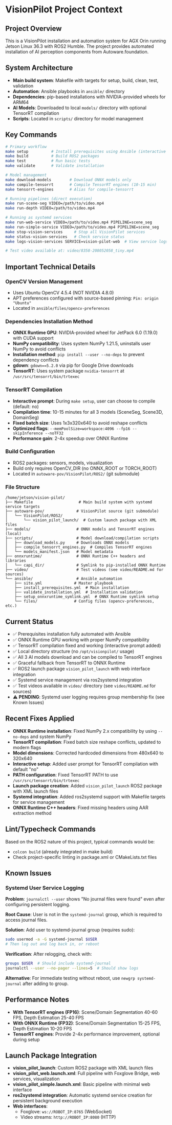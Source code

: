 # VisionPilot Project Context

## Project Overview
This is a VisionPilot installation and automation system for AGX Orin running Jetson Linux 36.3 with ROS2 Humble. The project provides automated installation of AI perception components from Autoware.foundation.

## System Architecture
- **Main build system**: Makefile with targets for setup, build, clean, test, validation
- **Automation**: Ansible playbooks in `ansible/` directory
- **Dependencies**: pip-based installations with NVIDIA-provided wheels for ARM64
- **AI Models**: Downloaded to local `models/` directory with optional TensorRT compilation
- **Scripts**: Located in `scripts/` directory for model management

## Key Commands
```bash
# Primary workflow
make setup          # Install prerequisites using Ansible (interactive TensorRT prompt)
make build          # Build ROS2 packages
make test           # Run basic tests
make validate       # Validate installation

# Model management
make download-models        # Download ONNX models only
make compile-tensorrt       # Compile TensorRT engines (10-15 min)
make tensorrt-engines       # Alias for compile-tensorrt

# Running pipelines (direct execution)
make run-scene-seg VIDEO=/path/to/video.mp4
make run-depth VIDEO=/path/to/video.mp4

# Running as systemd services
make run-web-service VIDEO=/path/to/video.mp4 PIPELINE=scene_seg
make run-simple-service VIDEO=/path/to/video.mp4 PIPELINE=scene_seg
make stop-vision-services     # Stop all VisionPilot services
make status-vision-services   # Check service status
make logs-vision-services SERVICE=vision-pilot-web  # View service logs

# Test video available at: video/8358-208052058_tiny.mp4
```

## Important Technical Details

### OpenCV Version Management
- Uses Ubuntu OpenCV 4.5.4 (NOT NVIDIA 4.8.0)
- APT preferences configured with source-based pinning: `Pin: origin "Ubuntu"`
- Located in `ansible/files/opencv-preferences`

### Dependencies Installation Method
- **ONNX Runtime GPU**: NVIDIA-provided wheel for JetPack 6.0 (1.19.0) with CUDA support
- **NumPy compatibility**: Uses system NumPy 1.21.5, uninstalls user NumPy to avoid conflicts
- **Installation method**: `pip install --user --no-deps` to prevent dependency conflicts
- **gdown**: `gdown==5.2.0` via pip for Google Drive downloads
- **TensorRT**: Uses system package `nvidia-tensorrt` at `/usr/src/tensorrt/bin/trtexec`

### TensorRT Compilation
- **Interactive prompt**: During `make setup`, user can choose to compile (default: no)
- **Compilation time**: 10-15 minutes for all 3 models (SceneSeg, Scene3D, DomainSeg)
- **Fixed batch size**: Uses 1x3x320x640 to avoid reshape conflicts
- **Optimized flags**: `--memPoolSize=workspace:4096 --fp16 --skipInference --noTF32`
- **Performance gain**: 2-4x speedup over ONNX Runtime

### Build Configuration
- ROS2 packages: sensors, models, visualization
- Build only requires OpenCV_DIR (no ONNX_ROOT or TORCH_ROOT)
- Located in `autoware-pov/VisionPilot/ROS2/` (git submodule)

### File Structure
```
/home/jetson/vision-pilot/
├── Makefile                    # Main build system with systemd service targets
├── autoware-pov/              # VisionPilot source (git submodule)
│   └── VisionPilot/ROS2/
│       └── vision_pilot_launch/  # Custom launch package with XML files
├── models/                    # ONNX models and TensorRT engines (local)
├── scripts/                   # Model download/compilation scripts
│   ├── download_models.py     # Downloads ONNX models
│   ├── compile_tensorrt_engines.py  # Compiles TensorRT engines
│   └── models_manifest.json   # Model metadata
├── onnxruntime/               # ONNX Runtime C++ headers and libraries
│   └── capi_dir/              # Symlink to pip-installed ONNX Runtime
├── video/                     # Test videos (see video/README.md for sources)
└── ansible/                   # Ansible automation
    ├── site.yml              # Master playbook
    ├── install_prerequisites.yml  # Main installation
    ├── validate_installation.yml  # Installation validation
    ├── setup_onnxruntime_symlink.yml  # ONNX Runtime symlink setup
    └── files/                # Config files (opencv-preferences, etc.)
```

## Current Status
- ✅ Prerequisites installation fully automated with Ansible
- ✅ ONNX Runtime GPU working with proper NumPy compatibility
- ✅ TensorRT compilation fixed and working (interactive prompt added)
- ✅ Local directory structure (no `/opt/visionpilot/` usage)
- ✅ All 3 AI models download and can be compiled to TensorRT engines
- ✅ Graceful fallback from TensorRT to ONNX Runtime
- ✅ ROS2 launch package `vision_pilot_launch` with web interface integration
- ✅ Systemd service management via ros2systemd integration
- ✅ Test videos available in `video/` directory (see `video/README.md` for sources)
- ⚠️ **PENDING**: Systemd user logging requires group membership fix (see Known Issues)

## Recent Fixes Applied
- **ONNX Runtime installation**: Fixed NumPy 2.x compatibility by using `--no-deps` and system NumPy
- **TensorRT compilation**: Fixed batch size reshape conflicts, updated to modern flags
- **Model dimensions**: Corrected hardcoded dimensions from 480x640 to 320x640
- **Interactive setup**: Added user prompt for TensorRT compilation with default "no"
- **PATH configuration**: Fixed TensorRT PATH to use `/usr/src/tensorrt/bin/trtexec`
- **Launch package creation**: Added `vision_pilot_launch` ROS2 package with XML launch files
- **Systemd integration**: Added ros2systemd support with Makefile targets for service management
- **ONNX Runtime C++ headers**: Fixed missing headers using AAR extraction method

## Lint/Typecheck Commands
Based on the ROS2 nature of this project, typical commands would be:
- `colcon build` (already integrated in make build)
- Check project-specific linting in package.xml or CMakeLists.txt files

## Known Issues

### Systemd User Service Logging
**Problem**: `journalctl --user` shows "No journal files were found" even after configuring persistent logging.

**Root Cause**: User is not in the `systemd-journal` group, which is required to access journal files.

**Solution**: Add user to systemd-journal group (requires sudo):
```bash
sudo usermod -a -G systemd-journal $USER
# Then log out and log back in, or reboot
```

**Verification**: After relogging, check with:
```bash
groups $USER  # Should include systemd-journal
journalctl --user --no-pager --lines=5  # Should show logs
```

**Alternative**: For immediate testing without reboot, use `newgrp systemd-journal` after adding to group.

## Performance Notes
- **With TensorRT engines (FP16)**: Scene/Domain Segmentation 40-60 FPS, Depth Estimation 25-40 FPS
- **With ONNX Runtime (FP32)**: Scene/Domain Segmentation 15-25 FPS, Depth Estimation 10-20 FPS
- **TensorRT engines**: Provide 2-4x performance improvement, optional during setup

## Launch Package Integration
- **vision_pilot_launch**: Custom ROS2 package with XML launch files
- **vision_pilot_web.launch.xml**: Full pipeline with Foxglove Bridge, web services, visualization
- **vision_pilot_simple.launch.xml**: Basic pipeline with minimal web interface
- **ros2systemd integration**: Automatic systemd service creation for persistent background execution
- **Web interfaces**:
  - Foxglove: `ws://ROBOT_IP:8765` (WebSocket)
  - Video streams: `http://ROBOT_IP:8080` (HTTP)